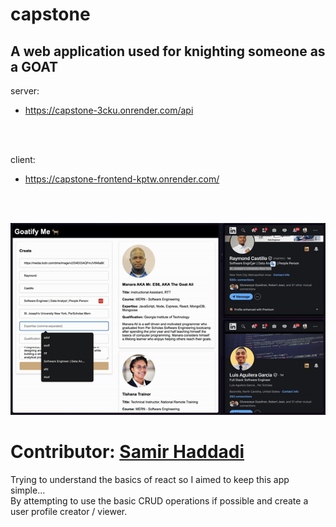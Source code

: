 # capstone #

## A web application used for knighting someone as a GOAT ##

server:
- https://capstone-3cku.onrender.com/api
<br>
<br>

client:
- https://capstone-frontend-kptw.onrender.com/
<br>
<br>

![goatifyMe](./client/assets/goatifyMe_00.gif "goatifyMe")

# Contributor: <a href="https://www.linkedin.com/in/samir-haddadi-a939171b0?miniProfileUrn=urn%3Ali%3Afs_miniProfile%3AACoAADFB8k8B2lOjv6Zwvx1bFCacpSM_urMM14s&lipi=urn%3Ali%3Apage%3Ad_flagship3_search_srp_people%3B8awx9MeUTK6%2FveXJK7y%2B7A%3D%3D">Samir Haddadi</a> #


Trying to understand the basics of react so I aimed to keep this app simple...<br>
By attempting to use the basic CRUD operations if possible and create a user profile creator / viewer.